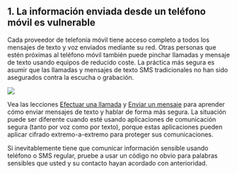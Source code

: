 [Title]: # (Información enviada)
[Difficulty]: # (Principiante)
[Order]: # (1)

<h2>1. La información enviada desde un teléfono móvil es vulnerable</h2><p>Cada proveedor de telefonía móvil tiene acceso completo a todos los mensajes de texto y voz enviados mediante su red. Otras personas que estén próximas al teléfono móvil también puede pinchar llamadas y mensaje de texto usando equipos de reducido coste. La práctica más segura es asumir que las llamadas y mensajes de texto SMS tradicionales no han sido asegurados contra la escucha o grabación.</p><img src="mobile2.png"><p>Vea las lecciones <a href="umbrella://lesson/making-a-call">Efectuar una llamada</a> y <a href="umbrella://lesson/sending-a-message">Enviar un mensaje</a> para aprender cómo enviar mensajes de texto y hablar de forma más segura. La situación puede ser diferente cuando esté usando aplicaciones de comunicación segura (tanto por voz como por texto), porque estas aplicaciones pueden aplicar cifrado extremo-a-extremo para proteger sus comunicaciones.</p><p>Si inevitablemente tiene que comunicar información sensible usando teléfono o SMS regular, pruebe a usar un código no obvio para palabras sensibles que usted y su contacto hayan acordado con anterioridad.</p>